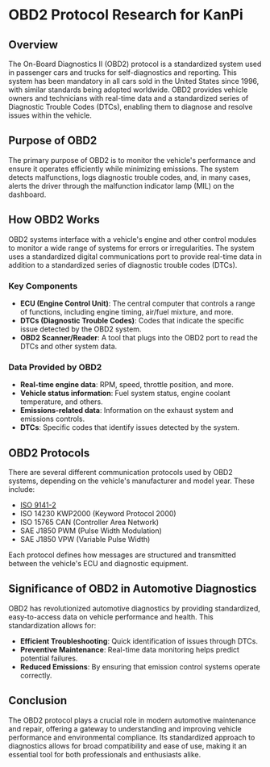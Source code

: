 # OBD2 Protocol Research for KanPi

## Overview
The On-Board Diagnostics II (OBD2) protocol is a standardized system used in passenger cars and trucks for self-diagnostics and reporting. This system has been mandatory in all cars sold in the United States since 1996, with similar standards being adopted worldwide. OBD2 provides vehicle owners and technicians with real-time data and a standardized series of Diagnostic Trouble Codes (DTCs), enabling them to diagnose and resolve issues within the vehicle.

## Purpose of OBD2
The primary purpose of OBD2 is to monitor the vehicle's performance and ensure it operates efficiently while minimizing emissions. The system detects malfunctions, logs diagnostic trouble codes, and, in many cases, alerts the driver through the malfunction indicator lamp (MIL) on the dashboard.

## How OBD2 Works
OBD2 systems interface with a vehicle's engine and other control modules to monitor a wide range of systems for errors or irregularities. The system uses a standardized digital communications port to provide real-time data in addition to a standardized series of diagnostic trouble codes (DTCs).

### Key Components
- **ECU (Engine Control Unit)**: The central computer that controls a range of functions, including engine timing, air/fuel mixture, and more.
- **DTCs (Diagnostic Trouble Codes)**: Codes that indicate the specific issue detected by the OBD2 system.
- **OBD2 Scanner/Reader**: A tool that plugs into the OBD2 port to read the DTCs and other system data.

### Data Provided by OBD2
- **Real-time engine data**: RPM, speed, throttle position, and more.
- **Vehicle status information**: Fuel system status, engine coolant temperature, and others.
- **Emissions-related data**: Information on the exhaust system and emissions controls.
- **DTCs**: Specific codes that identify issues detected by the system.

## OBD2 Protocols
There are several different communication protocols used by OBD2 systems, depending on the vehicle's manufacturer and model year. These include:
- [ISO 9141-2](https://www.iso.org/obp/ui/#iso:std:iso:9141:-2:ed-1:v1:en)
- ISO 14230 KWP2000 (Keyword Protocol 2000)
- ISO 15765 CAN (Controller Area Network)
- SAE J1850 PWM (Pulse Width Modulation)
- SAE J1850 VPW (Variable Pulse Width)

Each protocol defines how messages are structured and transmitted between the vehicle's ECU and diagnostic equipment.

## Significance of OBD2 in Automotive Diagnostics
OBD2 has revolutionized automotive diagnostics by providing standardized, easy-to-access data on vehicle performance and health. This standardization allows for:
- **Efficient Troubleshooting**: Quick identification of issues through DTCs.
- **Preventive Maintenance**: Real-time data monitoring helps predict potential failures.
- **Reduced Emissions**: By ensuring that emission control systems operate correctly.

## Conclusion
The OBD2 protocol plays a crucial role in modern automotive maintenance and repair, offering a gateway to understanding and improving vehicle performance and environmental compliance. Its standardized approach to diagnostics allows for broad compatibility and ease of use, making it an essential tool for both professionals and enthusiasts alike.